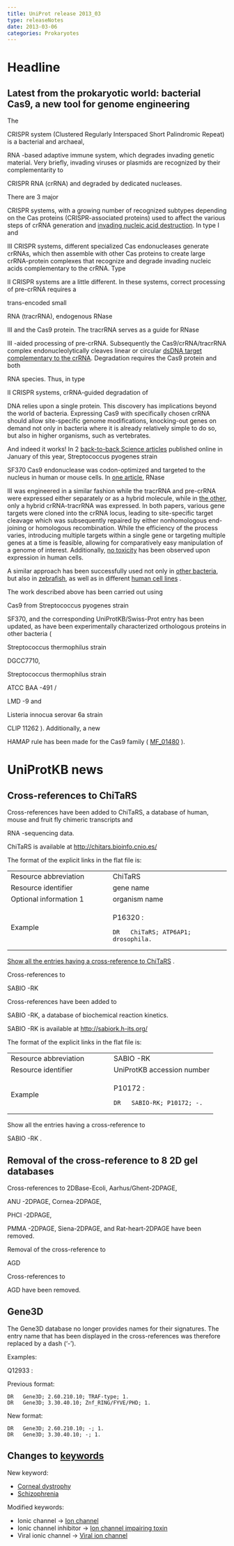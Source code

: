 ```yaml
---
title: UniProt release 2013_03
type: releaseNotes
date: 2013-03-06
categories: Prokaryotes
---
```


# Headline

## Latest from the prokaryotic world: bacterial Cas9, a new tool for genome engineering

The

CRISPR system (Clustered Regularly Interspaced Short Palindromic Repeat) is a bacterial and archaeal,

RNA -based adaptive immune system, which degrades invading genetic material. Very briefly, invading viruses or plasmids are recognized by their complementarity to

CRISPR RNA (crRNA) and degraded by dedicated nucleases.

There are 3 major

CRISPR systems, with a growing number of recognized subtypes depending on the Cas proteins (CRISPR-associated proteins) used to affect the various steps of crRNA generation and [invading nucleic acid destruction](http://www.ncbi.nlm.nih.gov/pubmed/21552286). In type I and

III CRISPR systems, different specialized Cas endonucleases generate crRNAs, which then assemble with other Cas proteins to create large crRNA-protein complexes that recognize and degrade invading nucleic acids complementary to the crRNA. Type

II CRISPR systems are a little different. In these systems, correct processing of pre-crRNA requires a

trans-encoded small

RNA (tracrRNA), endogenous RNase

III and the Cas9 protein. The tracrRNA serves as a guide for RNase

III -aided processing of pre-crRNA. Subsequently the Cas9/crRNA/tracrRNA complex endonucleolytically cleaves linear or circular [dsDNA target complementary to the crRNA](http://www.ncbi.nlm.nih.gov/pubmed/22745249,22949671). Degradation requires the Cas9 protein and both

RNA species. Thus, in type

II CRISPR systems, crRNA-guided degradation of

DNA relies upon a single protein. This discovery has implications beyond the world of bacteria. Expressing Cas9 with specifically chosen crRNA should allow site-specific genome modifications, knocking-out genes on demand not only in bacteria where it is already relatively simple to do so, but also in higher organisms, such as vertebrates.

And indeed it works! In 2 [back-to-back Science articles](http://www.ncbi.nlm.nih.gov/pubmed/23287718,23287722) published online in January of this year, Streptococcus pyogenes strain

SF370 Cas9 endonuclease was codon-optimized and targeted to the nucleus in human or mouse cells. In [one article](http://www.ncbi.nlm.nih.gov/pubmed/23287718), RNase

III was engineered in a similar fashion while the tracrRNA and pre-crRNA were expressed either separately or as a hybrid molecule, while in [the other](http://www.ncbi.nlm.nih.gov/pubmed/23287722), only a hybrid crRNA-tracrRNA was expressed. In both papers, various gene targets were cloned into the crRNA locus, leading to site-specific target cleavage which was subsequently repaired by either nonhomologous end-joining or homologous recombination. While the efficiency of the process varies, introducing multiple targets within a single gene or targeting multiple genes at a time is feasible, allowing for comparatively easy manipulation of a genome of interest. Additionally, [no toxicity](http://www.ncbi.nlm.nih.gov/pubmed/23287722) has been observed upon expression in human cells.

A similar approach has been successfully used not only in [other bacteria](http://www.ncbi.nlm.nih.gov/pubmed/23360965), but also in [zebrafish](http://www.ncbi.nlm.nih.gov/pubmed/23360964), as well as in different [human cell lines](http://www.ncbi.nlm.nih.gov/pubmed/23360966,23386978) .

The work described above has been carried out using

Cas9 from Streptococcus pyogenes strain

SF370, and the corresponding UniProtKB/Swiss-Prot entry has been updated, as have been experimentally characterized orthologous proteins in other bacteria (

Streptococcus thermophilus strain

DGCC7710,

Streptococcus thermophilus strain

ATCC BAA -491 /

LMD -9 and

Listeria innocua serovar 6a strain

CLIP 11262 ). Additionally, a new

HAMAP rule has been made for the Cas9 family ( [MF_01480](http://hamap.expasy.org/unirule/MF_01480) ).

# UniProtKB news

## Cross-references to ChiTaRS

Cross-references have been added to ChiTaRS, a database of human, mouse and fruit fly chimeric transcripts and

RNA -sequencing data.

ChiTaRS is available at <http://chitars.bioinfo.cnio.es/>

The format of the explicit links in the flat file is:

<table><colgroup><col style="width: 46%" /><col style="width: 53%" /></colgroup><tbody><tr class="odd"><td>Resource abbreviation</td><td>ChiTaRS</td></tr><tr class="even"><td>Resource identifier</td><td>gene name</td></tr><tr class="odd"><td>Optional information 1</td><td>organism name</td></tr><tr class="even"><td>Example</td><td><p>P16320 :</p><pre><code>DR   ChiTaRS; ATP6AP1; drosophila.</code></pre></td></tr></tbody></table>

[Show all the entries having a cross-reference to ChiTaRS](https://www.uniprot.org/uniprotkb?query=database%3Achitars) .

Cross-references to

SABIO -RK

Cross-references have been added to

SABIO -RK, a database of biochemical reaction kinetics.

SABIO -RK is available at <http://sabiork.h-its.org/>

The format of the explicit links in the flat file is:

<table><colgroup><col style="width: 50%" /><col style="width: 50%" /></colgroup><tbody><tr class="odd"><td>Resource abbreviation</td><td>SABIO -RK</td></tr><tr class="even"><td>Resource identifier</td><td>UniProtKB accession number</td></tr><tr class="odd"><td>Example</td><td><p>P10172 :</p><pre><code>DR   SABIO-RK; P10172; -.</code></pre></td></tr></tbody></table>

Show all the entries having a cross-reference to

SABIO -RK .

## Removal of the cross-reference to 8 2D gel databases

Cross-references to 2DBase-Ecoli, Aarhus/Ghent-2DPAGE,

ANU -2DPAGE, Cornea-2DPAGE,

PHCI -2DPAGE,

PMMA -2DPAGE, Siena-2DPAGE, and Rat-heart-2DPAGE have been removed.

Removal of the cross-reference to

AGD

Cross-references to

AGD have been removed.

## Gene3D

The Gene3D database no longer provides names for their signatures. The entry name that has been displayed in the cross-references was therefore replaced by a dash (‘-’).

Examples:

Q12933 :

Previous format:

    DR   Gene3D; 2.60.210.10; TRAF-type; 1.
    DR   Gene3D; 3.30.40.10; Znf_RING/FYVE/PHD; 1.

New format:

    DR   Gene3D; 2.60.210.10; -; 1.
    DR   Gene3D; 3.30.40.10; -; 1.

## Changes to [keywords](https://ftp.uniprot.org/pub/databases/uniprot/current_release/knowledgebase/complete/docs/keywlist)

New keyword:

- [Corneal dystrophy](https://www.uniprot.org/keywords/KW-1212)
- [Schizophrenia](https://www.uniprot.org/keywords/KW-1211)

Modified keywords:

- Ionic channel -&gt; [Ion channel](https://www.uniprot.org/keywords/KW-0407)
- Ionic channel inhibitor -&gt; [Ion channel impairing toxin](https://www.uniprot.org/keywords/KW-0872)
- Viral ionic channel -&gt; [Viral ion channel](https://www.uniprot.org/keywords/KW-1182)

